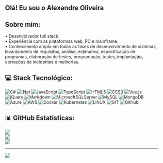 ## Olá! Eu sou o Alexandre Oliveira

## Sobre mim:
• Desenvolvedor full stack.<br>
• Experiência com as plataformas web, PC e mainframe.<br>
• Conhecimento amplo em todas as fases de desenvolvimento de sistemas, levantamento de requisitos, análise, estimativa, especificação de programas, elaboração de testes, programação, testes, implantação, correções de incidentes e melhorias.

## 💻 Stack Tecnológico:
![C#](https://img.shields.io/badge/c%23-%23239120.svg?style=flat-square&logo=c-sharp&logoColor=white)
![.Net](https://img.shields.io/badge/.NET-5C2D91?style=flat-square&logo=.net&logoColor=white)
![JavaScript](https://img.shields.io/badge/javascript-%23323330.svg?style=flat-square&logo=javascript&logoColor=%23F7DF1E)
![TypeScript](https://img.shields.io/badge/typescript-%23007ACC.svg?style=flat-square&logo=typescript&logoColor=white)
![HTML5](https://img.shields.io/badge/html5-%23E34F26.svg?style=flat-square&logo=html5&logoColor=white)
![CSS3](https://img.shields.io/badge/css3-%231572B6.svg?style=flat-square&logo=css3&logoColor=white)
![Vue.js](https://img.shields.io/badge/vuejs-%2335495e.svg?style=flat-square&logo=vuedotjs&logoColor=%234FC08D)
![jQuery](https://img.shields.io/badge/jquery-%230769AD.svg?style=flat-square&logo=jquery&logoColor=white)
![Markdown](https://img.shields.io/badge/markdown-%23000000.svg?style=flat-square&logo=markdown&logoColor=white)
![MicrosoftSQLServer](https://img.shields.io/badge/Microsoft%20SQL%20Sever-CC2927?style=flat-square&logo=microsoft%20sql%20server&logoColor=white)
![MySQL](https://img.shields.io/badge/mysql-%2300f.svg?style=flat-square&logo=mysql&logoColor=white)
![MongoDB](https://img.shields.io/badge/MongoDB-%234ea94b.svg?style=flat-square&logo=mongodb&logoColor=white)
![Azure](https://img.shields.io/badge/azure-%230072C6.svg?style=flat-square&logo=azure-devops&logoColor=white)
![AWS](https://img.shields.io/badge/AWS-%23FF9900.svg?style=flat-square&logo=amazon-aws&logoColor=white)
![Docker](https://img.shields.io/badge/docker-%230db7ed.svg?style=flat-square&logo=docker&logoColor=white)
![Kubernetes](https://img.shields.io/badge/kubernetes-%23326ce5.svg?style=flat-square&logo=kubernetes&logoColor=white)
![LINUX](https://img.shields.io/badge/Linux-FCC624?style=flat-square&logo=linux&logoColor=black)
![GIT](https://img.shields.io/badge/Git-fc6d26?style=flat-square&logo=git&logoColor=white)
![GitHub](https://img.shields.io/badge/GitHub-%23121011.svg?style=flat-square&logo=github&logoColor=white)

## 📊 GitHub Estatísticas:
![](https://github-readme-stats.vercel.app/api?username=alepoliveira&theme=dark&hide_border=true&include_all_commits=true&count_private=true)<br/>
![](https://github-readme-streak-stats.herokuapp.com/?user=alepoliveira&theme=dark&hide_border=true)<br/>
![](https://github-readme-stats.vercel.app/api/top-langs/?username=alepoliveira&theme=dark&hide_border=true&include_all_commits=true&count_private=true&layout=compact)

---
[![](https://visitcount.itsvg.in/api?id=alepoliveira&icon=5&color=12)](https://visitcount.itsvg.in)

<!-- Proudly created with GPRM ( https://gprm.itsvg.in ) -->
